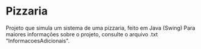 # Pizzaria
Projeto que simula um sistema de uma pizzaria, feito em Java (Swing)
Para maiores informações sobre o projeto, consulte o arquivo .txt "InformacoesAdicionais".


